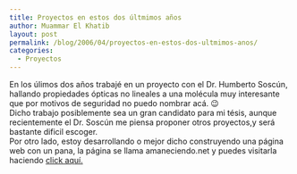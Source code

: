 ```yaml
---
title: Proyectos en estos dos últmimos años
author: Muammar El Khatib
layout: post
permalink: /blog/2006/04/proyectos-en-estos-dos-ultmimos-anos/
categories:
  - Proyectos
---
```

En los úlimos dos años trabajé en un proyecto con el Dr. Humberto Soscún, hallando propiedades ópticas no lineales a una molécula muy interesante que por motivos de seguridad no puedo nombrar acá. 😉  
Dicho trabajo posiblemente sea un gran candidato para mi tésis, aunque recientemente el Dr. Soscún me piensa proponer otros proyectos,y será bastante dificil escoger.  
Por otro lado, estoy desarrollando o mejor dicho construyendo una página web con un pana, la página se llama amaneciendo.net y puedes visitarla haciendo <a href="http://www.amaneciendo.net"  target="_blank" title="amaneciendo.net">click aquí.</a>